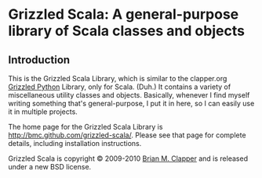 Grizzled Scala: A general-purpose library of Scala classes and objects
======================================================================

## Introduction

This is the Grizzled Scala Library, which is similar to the clapper.org
[Grizzled Python][] Library, only for Scala. (Duh.) It contains a variety
of miscellaneous utility classes and objects. Basically, whenever I find
myself writing something that's general-purpose, I put it in here, so I can
easily use it in multiple projects.

The home page for the Grizzled Scala Library is
<http://bmc.github.com/grizzled-scala/>. Please see that page for
complete details, including installation instructions.

Grizzled Scala is copyright &copy; 2009-2010 [Brian M. Clapper][] and
is released under a new BSD license.

[Brian M. Clapper]: mailto:bmc@clapper.org
[Grizzled Python]: http://software.clapper.org/grizzled-python/
